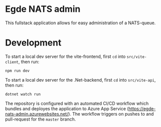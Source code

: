 # Egde NATS admin

This fullstack application allows for easy administration of a NATS-queue.

# Development

To start a local dev server for the vite-frontend, first `cd` into `src/vite-client`, then run:

```
npm run dev
```

To start a local dev server for the .Net-backend, first `cd` into `src/vite-api`, then run:

```
dotnet watch run
```

The repository is configured with an automated CI/CD workflow which bundles and deployes the application to Azure App Service (https://egde-nats-admin.azurewebsites.net/). The workflow triggers on pushes to and pull-request for the `master` branch.
